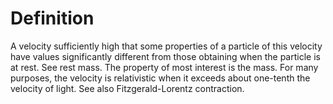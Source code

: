# Definition

A velocity sufficiently high that some properties of a particle of this
velocity have values significantly different from those obtaining when
the particle is at rest. See rest mass. The property of most interest is
the mass. For many purposes, the velocity is relativistic when it
exceeds about one-tenth the velocity of light. See also
Fitzgerald-Lorentz contraction.
